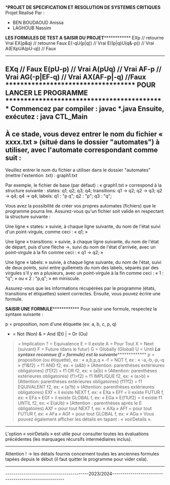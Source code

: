 *********************PROJET DE SPECIFICATION ET RESOLUTION DE SYSTEMES CRITIQUES********************
Projet Réalisé Par :
- BEN BOUDAOUD Anissa
- LAGHOUB Nassim

**************************LES FORMULES DE TEST A SAISIR DU PROJET**************************************
EXp  // retourne Vrai
EX(p&q)  // retourne Faux
E(-qU(p|q)) // Vrai
E((p|q)U(q&-p)) // Vrai
A(EXpUA(pU-q)) // Faux
********************************************************************************************************
EXq // Faux
E(pU-p) // Vrai
A(pUq) // Vrai
AF-p   // Vrai
AG(-p|EF-q) // Vrai
AX(AF-p|-q) //Faux
*********************************** POUR LANCER LE PROGRAMME *******************************************
Commencez par compiler : javac *.java
Ensuite, exécutez : java CTL_Main
-------------------------------------------------------------------------------------------------------
À ce stade, vous devez entrer le nom du fichier « xxxx.txt » (situé dans le dossier "automates") à utiliser, avec l'automate correspondant comme suit :
----------------------------------------------------------------------------------------------------
Veuillez entrer le nom du fichier a utiliser dans le dossier "automates" (mettre l'extention .txt) : 
graph1.txt

Par exemple, le fichier de base (par défaut) : « graph1.txt » correspond à la structure suivante :
states:
q1;
q2;
q3;
q4;
transitions:
q1 -> q2;
q2 -> q3;
q2 -> q4;
q4 -> q4;
labels:
q1 : "p q";
q2 : "p";
q3 : "q";

Vous avez la possibilité de créer vos propres automates (fichiers) que le programme pourra lire. Assurez-vous qu'un fichier soit valide en respectant la structure suivante :

Une ligne « states: » suivie, à chaque ligne suivante, du nom de l'état suivi d'un point-virgule, comme ceci : « q1; »

Une ligne « transitions: » suivie, à chaque ligne suivante, du nom de l'état de départ, puis d'une flèche ->, suivi du nom de l'état d'arrivée, avec un point-virgule à la fin comme ceci : « q1 -> q2; »

Une ligne « labels: » suivie, à chaque ligne suivante, du nom de l'état, suivi de deux points, suivi entre guillemets du nom des labels, séparés par des virgules s'il y en a plusieurs, avec un point-virgule à la fin comme ceci : « 1 : "q"; » ou « 2 : "p,q"; » en miniscule.

Assurez-vous que les informations récupérées par le programme (états, transitions et étiquettes) soient correctes. Ensuite, vous pouvez écrire une formule.

************************************SAISIR UNE FORMULE************************************************
Pour saisir une formule, respectez la syntaxe suivante :

p = proposition, nom d'une étiquette (ex: a, b, c, p, q)
- = Not (Non)
& = And (Et)
| = Or (Ou)
> = Implication
? = Equivalence
E = Il existe
A = Pour Tout
X = Next (suivant)
F = Future (dans le futur)
G = Globally (Global)
U = Until
*******************La syntaxe reconnue (f = formule) est la suivante********************************
p = proposition (ou étiquette), ex : « a,b,p,q »
-f = NOT f, ex : « -a,-b,-p,-q »
(f1&f2) = f1 AND f2, ex: « (a&b) » (Attention: parenthèses extérieures obligatoires)
(f1|f2) = f1 OR f2, ex: « (a|b) » (Attention: parenthèses extérieures obligatoires)
(f1>f2) = f1 IMPLIQUE f2, ex: « (a>b) » (Attention: parenthèses extérieures obligatoires)
(f1?f2) = f1 EQUIVALENT f2, ex: « (a?b) » (Attention: parenthèses extérieures obligatoires)
EXf = il existe NEXT f, ex: « EXa »
EFf = il existe FUTUR f, ex: « EFa »
EGf = il existe GLOBAL f, ex: « EGa »
E(f1Uf2) = il existe f1 UNTIL f2, ex: « E(aUb) » (Attention : parenthèses après le E obligatoires)
AXf = pour tout NEXT f, ex: « AXa »
AFf = pour tout FUTUR f, ex: « AFa »
AGf = pour tout GLOBAL f, ex: « AGa »
Vous pouvez également afficher les détails en tapant : « voirDetails ».
*******************************************************************************************************
L'option « voirDetails » est utile pour consulter toutes les évaluations précédentes (les marquages récursifs intermédiaires inclus). 
*******************************************************************************************************
Attention ! -> les détails fournis concernent toutes les anciennes formules tapées depuis le début (il faut quitter le programme pour vider cela).
********************************************************************************************************
-----------------------------------------2023/2024------------------------------------------------------